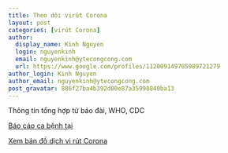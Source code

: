 ```yaml
---
title: Theo dõi virút Corona 
layout: post
categories: [virút Corona]
author:
  display_name: Kinh Nguyen
  login: nguyenkinh
  email: nguyenkinh@ytecongcong.com
  url: https://www.google.com/profiles/112009149785989721279
author_login: Kinh Nguyen
author_email: nguyenkinh@ytecongcong.com
post_gravatar: 886f27ba4b392d00e87a35990840ba13
---
```


Thông tin tổng hợp từ báo đài, WHO, CDC

[Báo cáo ca bệnh tại](https://www.ytecongcong.com/baocaodichbenh/) 

[Xem bản đồ dịch vi rút Corona](https://www.ytecongcong.com/bandodichbenh/) 
